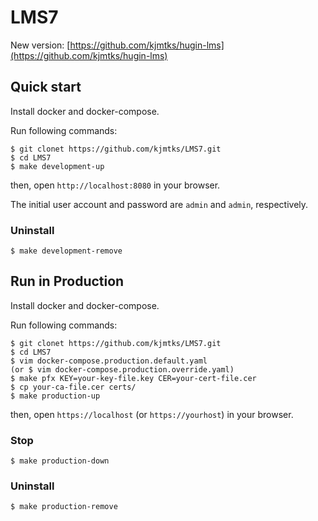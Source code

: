 # LMS7

New version: [https://github.com/kjmtks/hugin-lms](https://github.com/kjmtks/hugin-lms)



## Quick start

Install docker and docker-compose.

Run following commands:

```
$ git clonet https://github.com/kjmtks/LMS7.git
$ cd LMS7
$ make development-up
```

then, open `http://localhost:8080` in your browser.

The initial user account and password are `admin` and `admin`, respectively.

### Uninstall

```
$ make development-remove
```

## Run in Production

Install docker and docker-compose.

Run following commands:

```
$ git clonet https://github.com/kjmtks/LMS7.git
$ cd LMS7
$ vim docker-compose.production.default.yaml
(or $ vim docker-compose.production.override.yaml)
$ make pfx KEY=your-key-file.key CER=your-cert-file.cer
$ cp your-ca-file.cer certs/
$ make production-up
```

then, open `https://localhost` (or `https://yourhost`) in your browser.

### Stop

```
$ make production-down
```

### Uninstall

```
$ make production-remove
```
